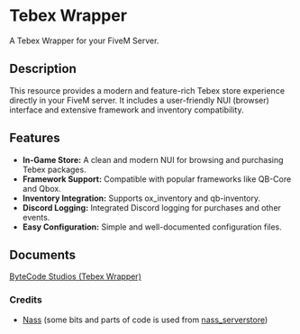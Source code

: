 # Tebex Wrapper

A Tebex Wrapper for your FiveM Server.

## Description

This resource provides a modern and feature-rich Tebex store experience directly in your FiveM server. It includes a user-friendly NUI (browser) interface and extensive framework and inventory compatibility.

## Features

*   **In-Game Store:** A clean and modern NUI for browsing and purchasing Tebex packages.
*   **Framework Support:** Compatible with popular frameworks like QB-Core and Qbox.
*   **Inventory Integration:** Supports ox_inventory and qb-inventory.
*   **Discord Logging:** Integrated Discord logging for purchases and other events.
*   **Easy Configuration:** Simple and well-documented configuration files.

## Documents
 [ByteCode Studios (Tebex Wrapper)](https://bytecode-studios.gitbook.io/org/scripts/tebex-wrapper) 
### Credits
- [Nass](https://github.com/najeetpie) (some bits and parts of code is used from [nass_serverstore](https://github.com/najeetpie/nass_tebexstore))
